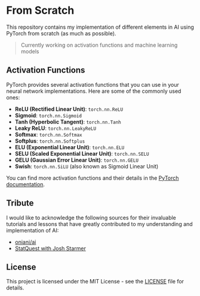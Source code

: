 # From Scratch

This repository contains my implementation of different elements in AI using PyTorch from scratch (as much as possible).

> Currently working on activation functions and machine learning models

## Activation Functions

PyTorch provides several activation functions that you can use in your neural network implementations. Here are some of the commonly used ones:

- **ReLU (Rectified Linear Unit)**: `torch.nn.ReLU`
- **Sigmoid**: `torch.nn.Sigmoid`
- **Tanh (Hyperbolic Tangent)**: `torch.nn.Tanh`
- **Leaky ReLU**: `torch.nn.LeakyReLU`
- **Softmax**: `torch.nn.Softmax`
- **Softplus**: `torch.nn.Softplus`
- **ELU (Exponential Linear Unit)**: `torch.nn.ELU`
- **SELU (Scaled Exponential Linear Unit)**: `torch.nn.SELU`
- **GELU (Gaussian Error Linear Unit)**: `torch.nn.GELU`
- **Swish**: `torch.nn.SiLU` (also known as Sigmoid Linear Unit)

You can find more activation functions and their details in the [PyTorch documentation](https://pytorch.org/docs/stable/nn.html#non-linear-activations-weighted-sum-nonlinearity).

## Tribute

I would like to acknowledge the following sources for their invaluable tutorials and lessons that have greatly contributed to my understanding and implementation of AI:

- [oniani/ai](https://github.com/oniani/ai/tree/main)
- [StatQuest with Josh Starmer](https://www.youtube.com/@statquest)

## License

This project is licensed under the MIT License - see the [LICENSE](LICENSE) file for details.
